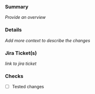 ### **Summary**

_Provide an overview_

### **Details**

_Add more context to describe the changes_

### **Jira Ticket(s)**

_link to jira ticket_

### **Checks**

- [ ] Tested changes
